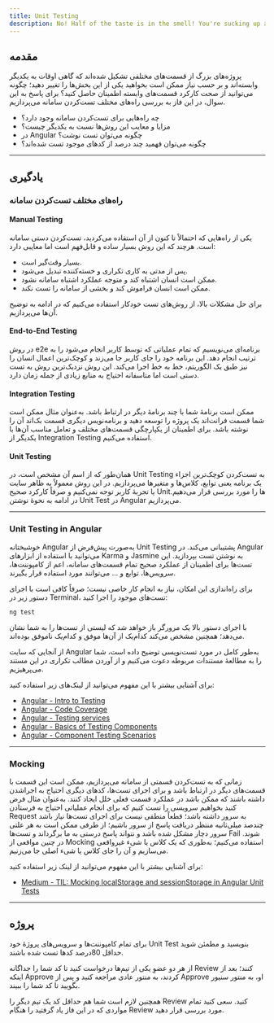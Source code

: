 ```yaml
---
title: Unit Testing
description: No! Half of the taste is in the smell! You're sucking up all the taste units!
---
```


## مقدمه

پروژه‌های بزرگ از قسمت‌های مختلفی تشکیل شده‌اند که گاهی اوقات به یکدیگر وابسته‌اند
و بر حسب نیاز ممکن است بخواهید یکی از این بخش‌ها را تغییر دهید؛
چگونه می‌توانید از صحت کارکرد قسمت‌های وابسته اطمینان حاصل کنید؟
برای پاسخ به این سوال، در این فاز به بررسی راه‌های مختلف تست‌کردن سامانه می‌پردازیم.

-   چه راه‌هایی برای تست‌کردن سامانه وجود دارد؟
-   مزایا و معایب این روش‌ها نسبت به یکدیگر چیست؟
-   در Angular چگونه می‌توان تست نوشت؟
-   چگونه می‌توان فهمید چند درصد از کدهای موجود تست شده‌اند؟

---

## یادگیری

### راه‌های مختلف تست‌کردن سامانه

#### Manual Testing

یکی از راه‌هایی که احتمالاً تا کنون از آن استفاده می‌کردید، تست‌کردن دستی سامانه است.
هرچند که این روش بسیار ساده و قابل‌فهم است اما معایبی دارد:

-   بسیار وقت‌گیر است.
-   پس از مدتی به کاری تکراری و خسته‌کننده تبدیل می‌شود.
-   ممکن است انسان اشتباه کند و متوجه عملکرد اشتباه سامانه نشود.
-   ممکن است انسان فراموش کند و بخشی از سامانه را تست نکند.

برای حل مشکلات بالا، از روش‌های تست خودکار استفاده می‌کنیم که در ادامه به توضیح آن‌ها می‌پردازیم.

#### End-to-End Testing

در روش e2e برنامه‌ای می‌نویسیم که تمام عملیاتی که توسط کاربر انجام می‌شود را به ترتیب انجام دهد.
این برنامه خود را جای کاربر جا می‌زند و کوچک‌ترین اعمال انسان را نیز طبق یک الگوریتم، خط به خط اجرا می‌کند.
این روش نزدیک‌ترین روش به تست دستی است اما متاسفانه احتیاج به منابع زیادی از جمله زمان دارد.

#### Integration Testing

ممکن است برنامۀ شما با چند برنامۀ دیگر در ارتباط باشد.
به‌عنوان مثال ممکن است شما قسمت فرانت‌اند یک پروژه را توسعه دهید و برنامه‌نویس دیگری قسمت بک‌اند آن را نوشته باشد.
برای اطمینان از یکپارچگی قسمت‌های مختلف و تعامل مناسب آن‌ها با یکدیگر از Integration Testing استفاده می‌کنیم.

#### Unit Testing

همان‌طور که از اسم آن مشخص است، در Unit Testing به تست‌کردن کوچک‌ترین اجزاء یک برنامه یعنی توابع، کلاس‌ها و متغیرها می‌پردازیم.
در این روش معمولاً به ظاهر سایت یا تجربۀ کاربر توجه نمی‌کنیم و صرفاً کارکرد صحیح Unitها را مورد بررسی قرار می‌دهیم.
در ادامه به نحوۀ نوشتن Unit Test در Angular می‌پردازیم.

---

### Unit Testing in Angular

خوشبختانه Angular به‌صورت پیش‌فرض از Unit Testing پشتیبانی می‌کند.
در Angular می‌توانید با استفاده از ابزارهای Karma و Jasmine به نوشتن تست بپردازید.
این تست‌ها برای اطمینان از عملکرد صحیح تمام قسمت‌های سامانه،
اعم از کامپوننت‌ها، سرویس‌ها، توابع و ... می‌توانند مورد استفاده قرار بگیرند.

برای راه‌اندازی این امکان، نیاز به انجام کار خاصی نیست؛
صرفاً کافی است با اجرای دستور زیر در Terminal، تست‌های موجود را اجرا کنید:

```shell
ng test
```

با اجرای دستور بالا یک مرورگر باز خواهد شد که لیستی از تست‌ها را به شما نشان می‌دهد؛
همچنین مشخص می‌کند کدام‌یک از آن‌ها موفق و کدام‌یک ناموفق بوده‌اند.

از آنجایی که سایت Angular به‌طور کامل در مورد تست‌نویسی توضیح داده است،
شما را به مطالعۀ مستندات مربوطه دعوت می‌کنیم
و از آوردن مطالب تکراری در این مستند می‌پرهیزیم.

برای آشنایی بیشتر با این مفهوم می‌توانید از لینک‌های زیر استفاده کنید:

-   [Angular - Intro to Testing](https://angular.io/guide/testing)
-   [Angular - Code Coverage](https://angular.io/guide/testing-code-coverage)
-   [Angular - Testing services](https://angular.io/guide/testing-services)
-   [Angular - Basics of Testing Components](https://angular.io/guide/testing-components-basics)
-   [Angular - Component Testing Scenarios](https://angular.io/guide/testing-components-scenarios)

---

### Mocking

زمانی که به تست‌کردن قسمتی از سامانه می‌پردازیم،
ممکن است این قسمت با قسمت‌های دیگر در ارتباط باشد و برای اجرای تست‌ها،
کدهای دیگری احتیاج به اجراشدن داشته باشند که ممکن باشد در عملکرد قسمت فعلی خلل ایجاد کنند.
به‌عنوان مثال فرض کنید بخواهیم سرویسی را تست کنیم که برای انجام عملیاتی احتیاج به فرستادن Request به سرور داشته باشد؛
قطعاً منطقی نیست برای اجرای تست‌ها نیاز باشد چندصد میلی‌ثانیه منتظر دریافت پاسخ از سرور باشیم؛
از طرفی ممکن است به هر علتی سرور دچار مشکل شده باشد و نتواند پاسخ درستی به ما برگرداند
و تست‌ها Fail شوند.
در چنین مواقعی از Mocking استفاده می‌کنیم؛
به‌طوری که یک کلاس یا شیء غیرواقعی می‌سازیم و آن را جای کلاس یا شیء اصلی جا می‌زنیم.

برای آشنایی بیشتر با این مفهوم می‌توانید از لینک زیر استفاده کنید:

-   [Medium - TIL: Mocking localStorage and sessionStorage in Angular Unit Tests](https://armno.medium.com/til-mocking-localstorage-and-sessionstorage-in-angular-unit-tests-a765abdc9d87)

---

## پروژه

برای تمام کامپوننت‌ها و سرویس‌های پروژۀ خود Unit Test بنویسید
و مطمئن شوید حداقل 80درصد کدها تست شده باشند.

از هر دو عضوِ یکی از تیم‌ها درخواست کنید تا کد شما را جداگانه Review کنند؛
بعد از اینکه Approve کردند، به منتور عادی مراجعه کنید
و پس از Approve او، به منتور سنیور بگویید تا کد شما را ببیند.

همچنین لازم است شما هم حداقل کد یک تیم دیگر را Review کنید.
سعی کنید تمام مواردی که در این فاز یاد گرفتید را هنگام Review مورد بررسی قرار دهید.
